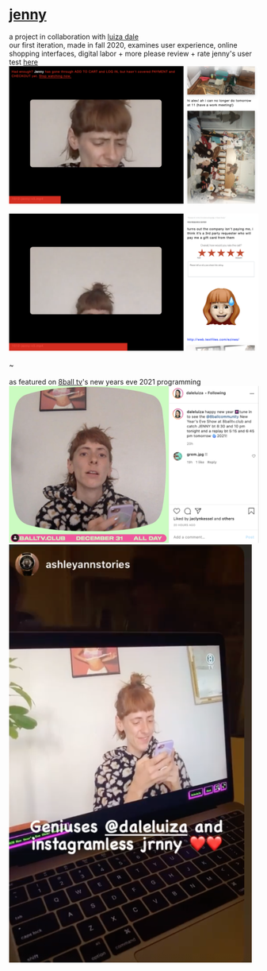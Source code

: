 # [jenny](http://luizadale.com/jenny)
a project in collaboration with [luiza dale](http://luizadale.com) 
<br />
our first iteration, made in fall 2020, examines user experience, online shopping interfaces, digital labor + more
please review + rate jenny's user test [here](http://luizadale.com/jenny)
<br />
![performance](images/jenny1.png)
<br />
<br />
![performance](images/jenny2.png)
<br />
<br />
~
<br />
<br />
as featured on [8ball tv](http://8balltv.club)'s new years eve 2021 programming
<br />
![8ball](images/insta1.png)
<br />
![8ball](images/insta2.png)